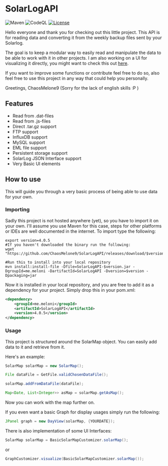 # SolarLogAPI
![Maven](https://github.com/ChaosMelone9/SolarLogAPI/workflows/Java%20CI%20with%20Maven/badge.svg)
![CodeQL](https://github.com/ChaosMelone9/SolarLogAPI/workflows/CodeQL/badge.svg)
[![License](https://img.shields.io/badge/License-Apache%202.0-blue.svg)](https://github.com/ChaosMelone9/SolarLogAPI/blob/main/LICENSE)

Hello everyone and thank you for checking out this little project. This API is for reading data and converting it from the weekly backup files sent by your Solarlog.

The goal is to keep a modular way to easily read and manipulate the data to be able to work with it in other projects. I am also working on a UI for visualizing it directly, you might want to check this out [here](https://github.com/ChaosMelone9/SolarLogVisualizer).

If you want to improve some functions or contribute feel free to do so, also feel free to use this project in any way that could help you personally.

Greetings, ChaosMelone9
(Sorry for the lack of english skills :P )

## Features

- Read from .dat-files
- Read from .js-files
- Direct .tar.gz support
- FTP support
- InfluxDB support
- MySQL support
- EML file support
- Persistent storage support
- SolarLog JSON Interface support
- Very Basic UI elements

## How to use

This will guide you through a very basic process of being able to use data for your own.

### Importing 

Sadly this project is not hosted anywhere (yet), so you have to import it on your own. I'll assume you use Maven for this case, steps for other platforms or IDEs are well documented in the internet. To import type the following:

```
export version=4.0.5
#If you haven't downloaded the binary run the following:
wget "https://github.com/ChaosMelone9/SolarLogAPI/releases/download/$version/SolarLogAPI-$version.jar"

#Run this to install into your local repository
mvn install:install-file -Dfile=SolarLogAPI-$version.jar -DgroupId=me.meloni -DartifactId=SolarLogAPI -Dversion=$version -Dpackaging=jar
```

Now it is installed in your local repository, and you are free to add it as a dependency for your project.
Simply drop this in your pom.xml:

```xml
<dependency>
    <groupId>me.meloni</groupId>
    <artifactId>SolarLogAPI</artifactId>
    <version>4.0.5</version>
</dependency>
```

### Usage

This project is structured around the SolarMap object. You can easily add data to it and retrieve from it.

Here's an example:

```java
SolarMap solarMap = new SolarMap();

File dataFile = GetFile.validChosenDataFile();

solarMap.addFromDataFile(dataFile);

Map<Date, List<Integer>> asMap = solarMap.getAsMap();
```

Now you can work with the map further on.

If you even want a basic Graph for display usages simply run the following:

```java
JPanel graph = new DayView(solarMap, {YOURDATE});
```

There is also implementation of some UI Interfaces:
```java
SolarMap solarMap = BasicSolarMapCustomizer.solarMap();
```
or 
```java
GraphCustomizer.visualize(BasicSolarMapCustomizer.solarMap());
```
